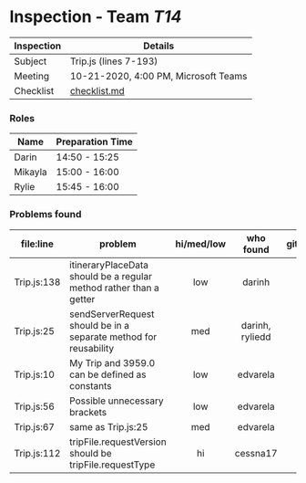 # Inspection - Team *T14* 
 
| Inspection | Details |
| ----- | ----- |
| Subject | Trip.js (lines 7-193) |
| Meeting | 10-21-2020, 4:00 PM, Microsoft Teams |
| Checklist | [checklist.md](https://github.com/csucs314f20/t14/blob/master/reports/checklist.md) |

### Roles

| Name | Preparation Time |
| ---- | ---- |
| Darin | 14:50 - 15:25 |
| Mikayla | 15:00 - 16:00 |
| Rylie | 15:45 - 16:00 |

### Problems found

| file:line | problem | hi/med/low | who found | github#  |
| --- | --- | :---: | :---: | --- |
| Trip.js:138 | itineraryPlaceData should be a regular method rather than a getter | low | darinh | |
| Trip.js:25 | sendServerRequest should be in a separate method for reusability | med | darinh, ryliedd| |
| Trip.js:10 | My Trip and 3959.0 can be defined as constants | low | edvarela | |
| Trip.js:56 | Possible unnecessary brackets | low | edvarela | |
| Trip.js:67 | same as Trip.js:25 | med | edvarela | |
| Trip.js:112 | tripFile.requestVersion should be tripFile.requestType | hi | cessna17 | |
